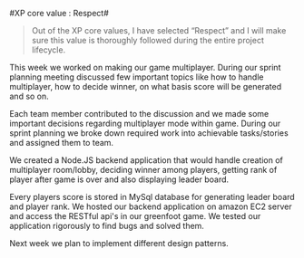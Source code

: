 #XP core value : Respect#
>Out of the XP core values, I have selected “Respect” and I will make sure this value is thoroughly followed during the entire project lifecycle.

This week we worked on making our game multiplayer.
During our sprint planning meeting discussed few important topics like how to handle multiplayer, how to decide winner, on what basis score will be generated and so on.

Each team member contributed to the discussion and we made some important decisions regarding multiplayer mode within game.
During our sprint planning we broke down required work into achievable tasks/stories and assigned them to team.

We created a Node.JS backend application that would handle creation of multiplayer room/lobby, deciding winner among players, getting rank of player after game is over and also displaying leader board.

Every players score is stored in MySql database for generating leader board and player rank.
We hosted our backend application on amazon EC2 server and access the RESTful api's in our greenfoot game.
We tested our application rigorously to find bugs and solved them.

Next week we plan to implement different design patterns.
